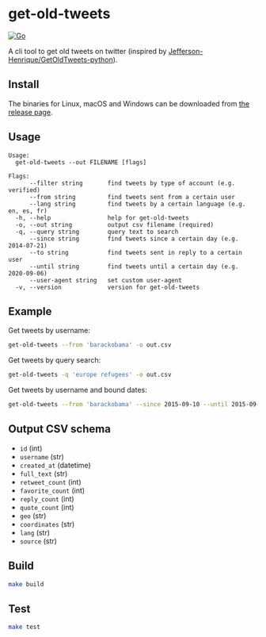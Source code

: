 get-old-tweets
==============

[![Go](https://github.com/akiomik/get-old-tweets/actions/workflows/go.yml/badge.svg)](https://github.com/akiomik/get-old-tweets/actions/workflows/go.yml)

A cli tool to get old tweets on twitter (inspired by [Jefferson-Henrique/GetOldTweets-python](https://github.com/Jefferson-Henrique/GetOldTweets-python)).

## Install

The binaries for Linux, macOS and Windows can be downloaded from [the release page](https://github.com/akiomik/get-old-tweets/releases/latest).

## Usage

```
Usage:
  get-old-tweets --out FILENAME [flags]

Flags:
      --filter string       find tweets by type of account (e.g. verified)
      --from string         find tweets sent from a certain user
      --lang string         find tweets by a certain language (e.g. en, es, fr)
  -h, --help                help for get-old-tweets
  -o, --out string          output csv filename (required)
  -q, --query string        query text to search
      --since string        find tweets since a certain day (e.g. 2014-07-21)
      --to string           find tweets sent in reply to a certain user
      --until string        find tweets until a certain day (e.g. 2020-09-06)
      --user-agent string   set custom user-agent
  -v, --version             version for get-old-tweets
```

## Example

Get tweets by username:

```sh
get-old-tweets --from 'barackobama' -o out.csv
```

Get tweets by query search:

```sh
get-old-tweets -q 'europe refugees' -o out.csv
```

Get tweets by username and bound dates:

```sh
get-old-tweets --from 'barackobama' --since 2015-09-10 --until 2015-09-12 -o out.csv
```

## Output CSV schema

- `id` (int)
- `username` (str)
- `created_at` (datetime)
- `full_text` (str)
- `retweet_count` (int)
- `favorite_count` (int)
- `reply_count` (int)
- `quote_count` (int)
- `geo` (str)
- `coordinates` (str)
- `lang` (str)
- `source` (str)

## Build

```sh
make build
```

## Test

```sh
make test
```
